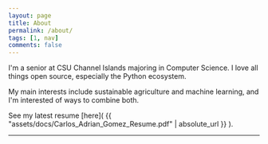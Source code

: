 ```yaml
---
layout: page
title: About
permalink: /about/
tags: [1, nav]
comments: false
---
```


I'm a senior at CSU Channel Islands majoring in Computer Science. I love all things open source, especially the Python ecosystem.

My main interests include sustainable agriculture and machine learning, and I'm interested of ways to combine both.

See my latest resume [here]( {{ "assets/docs/Carlos_Adrian_Gomez_Resume.pdf" | absolute_url }} ).

---

